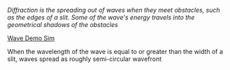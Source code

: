 *Diffraction is the spreading out of waves when they meet obstacles, such as the edges of a slit. Some of the wave's energy travels into the geometrical shadows of the obstacles* 

[Wave Demo Sim](https://www.falstad.com/ripple )

When the wavelength of the wave is equal to or greater than the width of a slit, waves spread as roughly semi-circular wavefront
